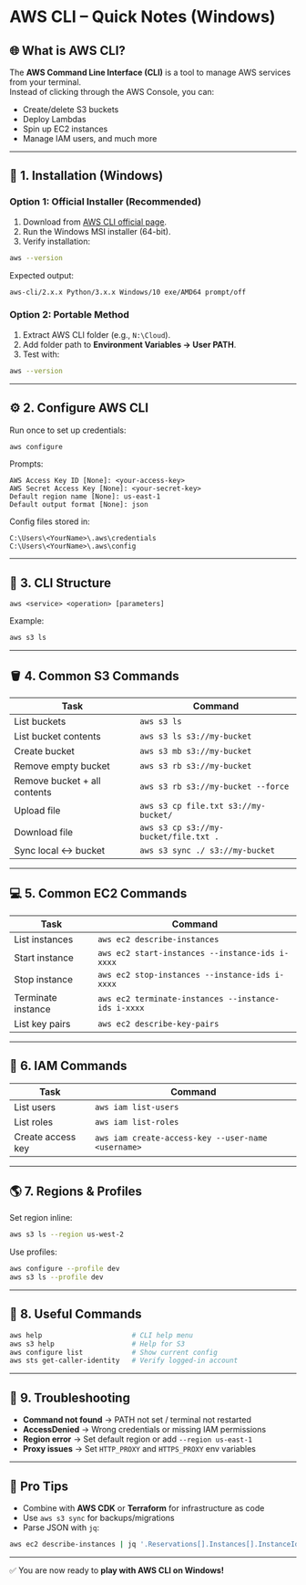 # AWS CLI – Quick Notes (Windows)

## 🌐 What is AWS CLI?

The **AWS Command Line Interface (CLI)** is a tool to manage AWS services from your terminal.  
Instead of clicking through the AWS Console, you can:
- Create/delete S3 buckets
- Deploy Lambdas
- Spin up EC2 instances
- Manage IAM users, and much more

---

## 🧰 1. Installation (Windows)

### Option 1: Official Installer (Recommended)
1. Download from [AWS CLI official page](https://aws.amazon.com/cli/).
2. Run the Windows MSI installer (64-bit).
3. Verify installation:

```bash
aws --version
```

Expected output:

```
aws-cli/2.x.x Python/3.x.x Windows/10 exe/AMD64 prompt/off
```

### Option 2: Portable Method
1. Extract AWS CLI folder (e.g., `N:\Cloud`).
2. Add folder path to **Environment Variables → User PATH**.
3. Test with:

```bash
aws --version
```

---

## ⚙️ 2. Configure AWS CLI

Run once to set up credentials:

```bash
aws configure
```

Prompts:

```
AWS Access Key ID [None]: <your-access-key>
AWS Secret Access Key [None]: <your-secret-key>
Default region name [None]: us-east-1
Default output format [None]: json
```

Config files stored in:

```
C:\Users\<YourName>\.aws\credentials
C:\Users\<YourName>\.aws\config
```

---

## 🧠 3. CLI Structure

```
aws <service> <operation> [parameters]
```

Example:

```bash
aws s3 ls
```

---

## 🪣 4. Common S3 Commands

| Task                         | Command                                        |
|------------------------------|------------------------------------------------|
| List buckets                 | `aws s3 ls`                                    |
| List bucket contents         | `aws s3 ls s3://my-bucket`                     |
| Create bucket                | `aws s3 mb s3://my-bucket`                     |
| Remove empty bucket          | `aws s3 rb s3://my-bucket`                     |
| Remove bucket + all contents | `aws s3 rb s3://my-bucket --force`             |
| Upload file                  | `aws s3 cp file.txt s3://my-bucket/`           |
| Download file                | `aws s3 cp s3://my-bucket/file.txt .`          |
| Sync local ↔ bucket          | `aws s3 sync ./ s3://my-bucket`                |

---

## 💻 5. Common EC2 Commands

| Task               | Command                                                |
|--------------------|--------------------------------------------------------|
| List instances     | `aws ec2 describe-instances`                           |
| Start instance     | `aws ec2 start-instances --instance-ids i-xxxx`        |
| Stop instance      | `aws ec2 stop-instances --instance-ids i-xxxx`         |
| Terminate instance | `aws ec2 terminate-instances --instance-ids i-xxxx`    |
| List key pairs     | `aws ec2 describe-key-pairs`                           |

---

## 👤 6. IAM Commands

| Task              | Command                                               |
|-------------------|-------------------------------------------------------|
| List users        | `aws iam list-users`                                  |
| List roles        | `aws iam list-roles`                                  |
| Create access key | `aws iam create-access-key --user-name <username>`    |

---

## 🌎 7. Regions & Profiles

Set region inline:

```bash
aws s3 ls --region us-west-2
```

Use profiles:

```bash
aws configure --profile dev
aws s3 ls --profile dev
```

---

## 🧰 8. Useful Commands

```bash
aws help                      # CLI help menu
aws s3 help                   # Help for S3
aws configure list            # Show current config
aws sts get-caller-identity   # Verify logged-in account
```

---

## 📝 9. Troubleshooting

- **Command not found** → PATH not set / terminal not restarted  
- **AccessDenied** → Wrong credentials or missing IAM permissions  
- **Region error** → Set default region or add `--region us-east-1`  
- **Proxy issues** → Set `HTTP_PROXY` and `HTTPS_PROXY` env variables  

---

## 🌟 Pro Tips

- Combine with **AWS CDK** or **Terraform** for infrastructure as code  
- Use `aws s3 sync` for backups/migrations  
- Parse JSON with `jq`:

```bash
aws ec2 describe-instances | jq '.Reservations[].Instances[].InstanceId'
```

---

✅ You are now ready to **play with AWS CLI on Windows!**

